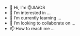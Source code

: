 - 👋 Hi, I’m @JIAiOS
- 👀 I’m interested in ...
- 🌱 I’m currently learning ...
- 💞️ I’m looking to collaborate on ...
- 📫 How to reach me ...

<!---
JIAiOS/JIAiOS is a ✨ special ✨ repository because its `README.md` (this file) appears on your GitHub profile.
You can click the Preview link to take a look at your changes.
--->
